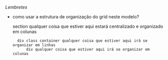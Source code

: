 *Lembretes*

- como usar a estrutura de organização do grid neste modelo?

    section
        qualquer coisa que estiver aqui estará centralizado e organizado em colunas

        div class container qualquer coisa que estiver aqui irá se organizar em linhas
            div qualquer coisa que estiver aqui irá se organizar em colunas